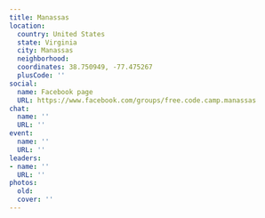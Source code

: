 ```yaml
---
title: Manassas
location:
  country: United States
  state: Virginia
  city: Manassas
  neighborhood: 
  coordinates: 38.750949, -77.475267
  plusCode: ''
social:
  name: Facebook page
  URL: https://www.facebook.com/groups/free.code.camp.manassas
chat:
  name: ''
  URL: ''
event:
  name: ''
  URL: ''
leaders:
- name: ''
  URL: ''
photos:
  old: 
  cover: ''
---
```

